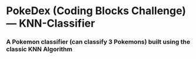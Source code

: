 # PokeDex (Coding Blocks Challenge) — KNN-Classifier
### A Pokemon classifier (can classify 3 Pokemons) built using the classic KNN Algorithm
